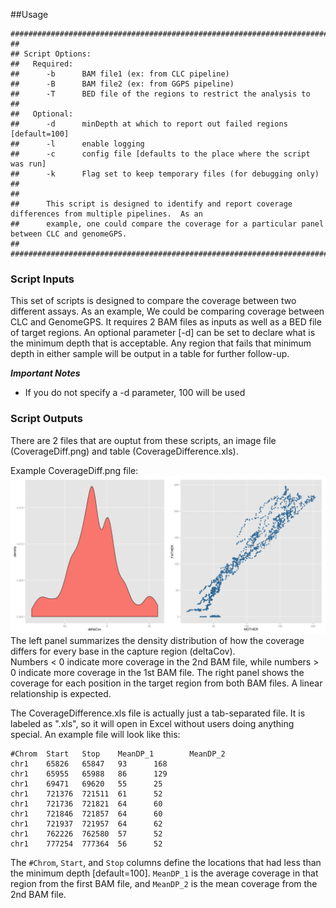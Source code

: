 ##Usage
```
##########################################################################################################
##
## Script Options:
##   Required:
##      -b      BAM file1 (ex: from CLC pipeline)
##      -B      BAM file2 (ex: from GGPS pipeline)
##      -T      BED file of the regions to restrict the analysis to
##
##   Optional:
##      -d      minDepth at which to report out failed regions [default=100]
##      -l      enable logging
##      -c      config file [defaults to the place where the script was run]
##      -k      Flag set to keep temporary files (for debugging only)
##
##
##      This script is designed to identify and report coverage differences from multiple pipelines.  As an
##      example, one could compare the coverage for a particular panel between CLC and genomeGPS.
##
#########################################################################################################
```

### Script Inputs
This set of scripts is designed to compare the coverage between two different assays.  As an example, We could 
be comparing coverage between CLC and GenomeGPS.  It requires 2 BAM files as inputs as well as a BED file of 
target regions.  An optional parameter [-d] can be set to declare what is the minimum depth that is acceptable.
Any region that fails that minimum depth in either sample will be output in a table for further follow-up.

**_Important Notes_**
* If you do not specify a -d parameter, 100 will be used

### Script Outputs
There are 2 files that are ouptut from these scripts, an image file (CoverageDiff.png) and table (CoverageDifference.xls).

Example CoverageDiff.png file:
![An image should be displayed here](https://raw.githubusercontent.com/Steven-N-Hart/CGSL-scripts/master/CoverageDiff/images/CoverageDiff.png "Output image file")
The left panel summarizes the density distribution of how the coverage differs for every base in the capture region (deltaCov).  
Numbers < 0 indicate more coverage in the 2nd BAM file, while numbers > 0 indicate more coverage in the 1st BAM file.
The right panel shows the coverage for each position in the target region from both BAM files.  A linear relationship is expected.

The CoverageDifference.xls file is actually just a tab-separated file.  It is labeled as ".xls", so it will open in Excel without users doing anything special.
An example file will look like this:
```
#Chrom  Start   Stop    MeanDP_1        MeanDP_2
chr1    65826   65847   93      168
chr1    65955   65988   86      129
chr1    69471   69620   55      25
chr1    721376  721511  61      52
chr1    721736  721821  64      60
chr1    721846  721857  64      60
chr1    721937  721957  64      62
chr1    762226  762580  57      52
chr1    777254  777364  56      52
```
The `#Chrom`, `Start`, and `Stop` columns define the locations that had less than the minimum depth [default=100].
`MeanDP_1` is the average coverage in that region from the first BAM file, and `MeanDP_2` is the mean coverage from the 2nd BAM file.

